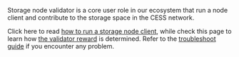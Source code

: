 Storage node validator is a core user role in our ecosystem that run a node client and contribute to the storage space in the CESS network.

Click here to read [how to run a storage node client](./running.md), while check this page to learn how [the validator reward](./reward.md) is determined. Refer to the [troubleshoot guide](./troubleshooting.md) if you encounter any problem.
